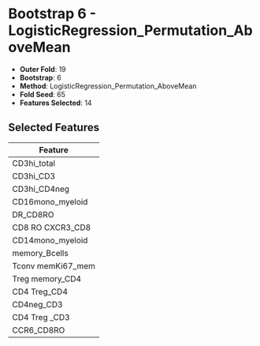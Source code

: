 # Bootstrap 6 - LogisticRegression_Permutation_AboveMean

- **Outer Fold**: 19
- **Bootstrap**: 6
- **Method**: LogisticRegression_Permutation_AboveMean
- **Fold Seed**: 65
- **Features Selected**: 14

## Selected Features

| Feature |
|---------|
| CD3hi_total |
| CD3hi_CD3 |
| CD3hi_CD4neg |
| CD16mono_myeloid |
| DR_CD8RO |
| CD8 RO CXCR3_CD8 |
| CD14mono_myeloid |
| memory_Bcells |
| Tconv memKi67_mem |
| Treg memory_CD4 |
| CD4 Treg_CD4 |
| CD4neg_CD3 |
| CD4 Treg _CD3 |
| CCR6_CD8RO |

